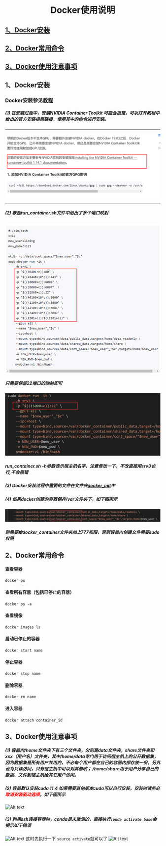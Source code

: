 # <center>Docker使用说明</center>

## <a href="#1">1、Docker安装</a>
## <a href="#2">2、Docker常用命令</a>
## <a href="#3">3、Docker使用注意事项</a>

## 1、Docker安装<a id="1"/>
### Docker安装参见[教程](./安装教程)
##### (1) 在安装过程中，安装NVIDIA Container Toolkit 可能会报错，可以打开教程中给出的官方安装指南链接，使用其中的命令进行安装。
*******
![Alt text](imgs/111.jpg)
*******

##### (2) 教程run_container.sh文件中给出了多个端口映射
![Alt text](imgs/1709782251994.jpg)

##### 只需要保留22端口的映射即可
![Alt text](imgs/image.png)

##### run_container.sh -h参数表示宿主机名字，注意修改一下，不改直接用srv3也行,不会报错

##### (3) Docker安装过程中需要的文件在文件夹[docker_init](./docker_init)中

##### (4) 如果docker创建的容器保存/var文件夹下，如下图所示
![Alt text](imgs/image-1.png)
##### 则需要给docker_container文件夹加上777权限，否则容器内创建文件需要sudo权限


## 2、Docker常用命令<a id="2"/>
#### 查看容器
```docker ps```
#### 查看所有容器（包括已停止的容器）
```docker ps -a```
#### 查看镜像
```docker images ls```
#### 启动已停止的容器
```docker start name```
#### 停止容器
```docker stop name```
#### 删除容器
```docker rm name```
#### 进入容器
```docker attach container_id```



## 3、Docker使用注意事项<a id="3"/>
##### (1) 容器内/home文件夹下有三个文件夹，分别是data文件夹，share文件夹和xxx（用户名）文件夹，其中/home/data专门用于访问宿主机上的公开数据集，因为数据集是所有用户共用的，不必每个用户都在自己的容器内部存放一份，另外设为只读访问，只有宿主机中可以对其修改； /home/share用于用户分享自己的数据、文件到宿主机给其它用户访问。

##### (2) 容器默认安装cuda 11.4 如果需要其他版本cuda可以自行安装，安装时请务必<font color=red>取消安装驱动选项</font>，如下图所示
![Alt text](imgs/00e397ab0ee82c4fe1223ffa778d396.png)

##### (3) 利用ssh连接容器时，conda是未激活的，直接执行`conda activate base`会提示如下错误
![Alt text](imgs/1709783535935.jpg)
这时先执行一下 `source activate`就可以了
![Alt text](imgs/1709783617431.jpg)
